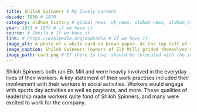 ```yaml
---
title: Shiloh Spinners # My lovely content
decade: 1930 # 1970
category: oldham_history # global_news, uk_news, oldham_news, oldham_history, towers, surrounding_estate # Always exactly one category
year: 1933 # 1975 # if we have it
source: # Sheila # If we have it
link: # https://wikipedia.org/dsdsadsa # If we have it
image_alt: A photo of a white card on brown paper. At the top left of the card ‘1933’ is written in blue crayon. On the card is an illustration of an elk, surrounded by ‘Elk Mill’ in decorative red lettering. The card reads ‘December, nineteen hundred and thirty-three. Once again Christmas comes. It reminds me of old friends and also the coming of a new year with all its possibilities. May our future relationships be as pleasant as the past… We have valued your business and desire you to accept our thanks… Our aim, as it always has been, is to be consistent in quality and service… With all good wishes, We are yours faithfully, ELK MILL. Royton, Lancashire’ # If there is one
image_caption: Shiloh Spinners (owners of Elk Mill) prided themselves on having good relations with their employees. Often, employees would receive holiday cards and were congratulated on their work ethic and commitment. Image supplied by Oldham Local Studies and Archives. Public domain. # If there is one
image_path: card.png # If there is one, should be colocated with the index.md file in the folder
---
```


Shiloh Spinners both ran Elk Mill and were heavily involved in the everyday lives of their workers. A key statement of their work practises included their involvement with their workers in social activities. Workers would engage with sports day activities as well as pageants, and more. These qualities of leadership made workers quite fond of Shiloh Spinners, and many were excited to work for the company.
